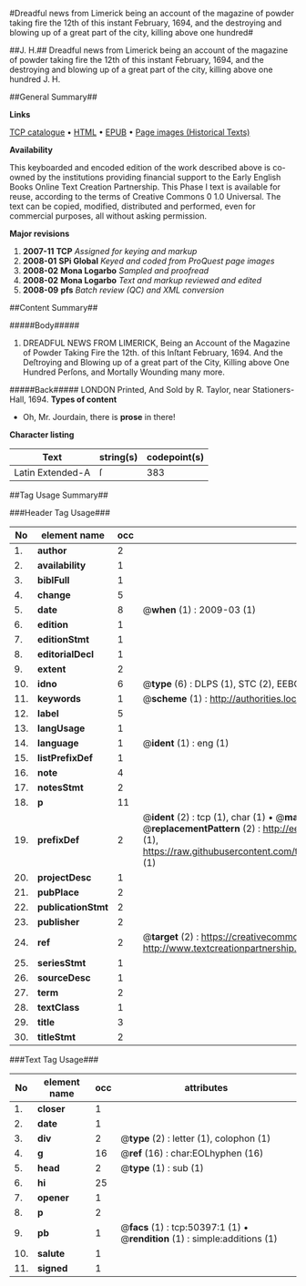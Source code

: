 #Dreadful news from Limerick being an account of the magazine of powder taking fire the 12th of this instant February, 1694, and the destroying and blowing up of a great part of the city, killing above one hundred#

##J. H.##
Dreadful news from Limerick being an account of the magazine of powder taking fire the 12th of this instant February, 1694, and the destroying and blowing up of a great part of the city, killing above one hundred
J. H.

##General Summary##

**Links**

[TCP catalogue](http://www.ota.ox.ac.uk/tcp/)  • 
[HTML](http://tei.it.ox.ac.uk/tcp/Texts-HTML/free/A45/A45452.html)  • 
[EPUB](http://tei.it.ox.ac.uk/tcp/Texts-EPUB/free/A45/A45452.epub) • 
[Page images (Historical Texts)](https://data.historicaltexts.jisc.ac.uk/view?pubId=eebo-11887783e&pageId=eebo-11887783e-50397-1)

**Availability**

This keyboarded and encoded edition of the
	       work described above is co-owned by the institutions
	       providing financial support to the Early English Books
	       Online Text Creation Partnership. This Phase I text is
	       available for reuse, according to the terms of Creative
	       Commons 0 1.0 Universal. The text can be copied,
	       modified, distributed and performed, even for
	       commercial purposes, all without asking permission.

**Major revisions**

1. __2007-11__ __TCP__ *Assigned for keying and markup*
1. __2008-01__ __SPi Global__ *Keyed and coded from ProQuest page images*
1. __2008-02__ __Mona Logarbo__ *Sampled and proofread*
1. __2008-02__ __Mona Logarbo__ *Text and markup reviewed and edited*
1. __2008-09__ __pfs__ *Batch review (QC) and XML conversion*

##Content Summary##

#####Body#####

1. DREADFUL NEWS FROM LIMERICK,
Being an Account of the Magazine of Powder Taking Fire the 12th. of this Inſtant February, 1694. And the Deſtroying and Blowing up of a great part of the City, Killing above One Hundred Perſons, and Mortally Wounding many more.

#####Back#####
LONDON Printed, And Sold by R. Taylor, near Stationers-Hall, 1694.
**Types of content**

  * Oh, Mr. Jourdain, there is **prose** in there!

**Character listing**


|Text|string(s)|codepoint(s)|
|---|---|---|
|Latin Extended-A|ſ|383|

##Tag Usage Summary##

###Header Tag Usage###

|No|element name|occ|attributes|
|---|---|---|---|
|1.|__author__|2||
|2.|__availability__|1||
|3.|__biblFull__|1||
|4.|__change__|5||
|5.|__date__|8| @__when__ (1) : 2009-03 (1)|
|6.|__edition__|1||
|7.|__editionStmt__|1||
|8.|__editorialDecl__|1||
|9.|__extent__|2||
|10.|__idno__|6| @__type__ (6) : DLPS (1), STC (2), EEBO-CITATION (1), OCLC (1), VID (1)|
|11.|__keywords__|1| @__scheme__ (1) : http://authorities.loc.gov/ (1)|
|12.|__label__|5||
|13.|__langUsage__|1||
|14.|__language__|1| @__ident__ (1) : eng (1)|
|15.|__listPrefixDef__|1||
|16.|__note__|4||
|17.|__notesStmt__|2||
|18.|__p__|11||
|19.|__prefixDef__|2| @__ident__ (2) : tcp (1), char (1)  •  @__matchPattern__ (2) : ([0-9\-]+):([0-9IVX]+) (1), (.+) (1)  •  @__replacementPattern__ (2) : http://eebo.chadwyck.com/downloadtiff?vid=$1&page=$2 (1), https://raw.githubusercontent.com/textcreationpartnership/Texts/master/tcpchars.xml#$1 (1)|
|20.|__projectDesc__|1||
|21.|__pubPlace__|2||
|22.|__publicationStmt__|2||
|23.|__publisher__|2||
|24.|__ref__|2| @__target__ (2) : https://creativecommons.org/publicdomain/zero/1.0/ (1), http://www.textcreationpartnership.org/docs/. (1)|
|25.|__seriesStmt__|1||
|26.|__sourceDesc__|1||
|27.|__term__|2||
|28.|__textClass__|1||
|29.|__title__|3||
|30.|__titleStmt__|2||


###Text Tag Usage###

|No|element name|occ|attributes|
|---|---|---|---|
|1.|__closer__|1||
|2.|__date__|1||
|3.|__div__|2| @__type__ (2) : letter (1), colophon (1)|
|4.|__g__|16| @__ref__ (16) : char:EOLhyphen (16)|
|5.|__head__|2| @__type__ (1) : sub (1)|
|6.|__hi__|25||
|7.|__opener__|1||
|8.|__p__|2||
|9.|__pb__|1| @__facs__ (1) : tcp:50397:1 (1)  •  @__rendition__ (1) : simple:additions (1)|
|10.|__salute__|1||
|11.|__signed__|1||
